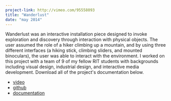 ```yaml
---
project-link: http://vimeo.com/95558093
title: "Wanderlust"
date: "may 2014"
---
```


Wanderlust was an interactive installation piece designed to invoke exploration and discovery through interaction with physical objects. The user assumed the role of a hiker climbing up a mountain, and by using three different interfaces (a hiking stick, climbing sliders, and mounted binoculars), the user was able to interact with the environment. I worked on this project with a team of 9 of my fellow RIT students with backgrounds including visual design, industrial design, and interactive media development. Download all of the project's documentation below.

- [video][video]
- [github][github]
- [documentation][docs]

[video]: http://vimeo.com/95558093
[github]: https://github.com/SugarPeas/WanderLust
[docs]: assets/media/Wanderlust_Documentation.pdf

